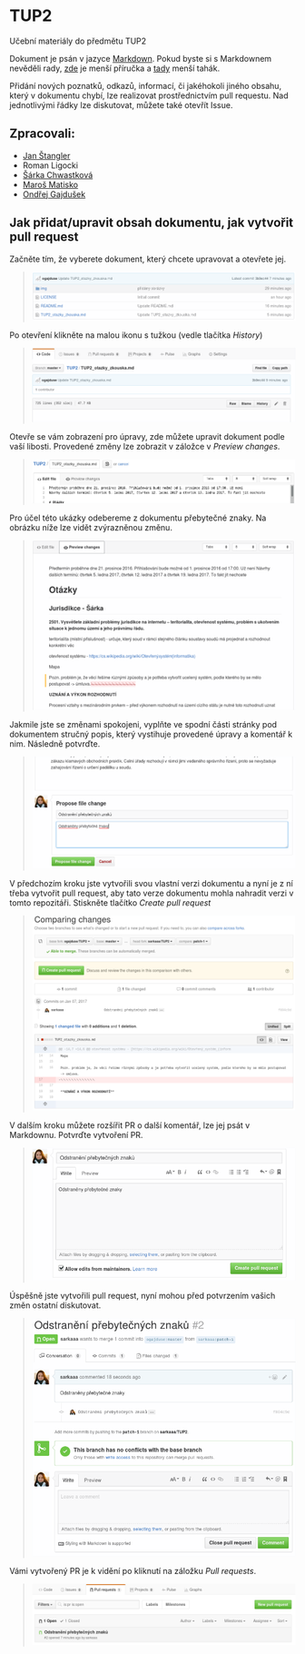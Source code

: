 # TUP2
Učební materiály do předmětu TUP2

Dokument je psán v jazyce [Markdown](https://cs.wikipedia.org/wiki/Markdown). Pokud byste si s Markdownem nevěděli rady, [zde](https://guides.github.com/features/mastering-markdown/) je menší příručka a [tady](https://github.com/adam-p/markdown-here/wiki/Markdown-Cheatsheet) menší tahák.

Přidání nových poznatků, odkazů, informací, či jakéhokoli jiného obsahu, který v dokumentu chybí, lze realizovat prostřednictvím pull requestu. Nad jednotlivými řádky lze diskutovat, můžete také otevřít Issue.

[citace/komentáře, které nebudou zobrazeny lze vkládat následujícím způsobem]: # (Zde je komentář)

## Zpracovali:
* [Jan Štangler](https://github.com/jstangle)
* Roman Ligocki
* [Šárka Chwastková](https://github.com/sarkaaa)
* [Maroš Matisko](https://github.com/marosmatisko)
* [Ondřej Gajdušek](https://github.com/ogajduse)

## Jak přidat/upravit obsah dokumentu, jak vytvořit pull request
Začněte tím, že vyberete dokument, který chcete upravovat a otevřete jej.
> ![pohled na obsah repozitáře](img/readme/1_pohled_na_repo.png)

Po otevření klikněte na malou ikonu s tužkou (vedle tlačítka *History*)
> ![pohled na hlavičku nad dokumentem při prohlížení dokumentu](img/readme/2_hlavicka_pri_prohlizeni.png)

Otevře se vám zobrazení pro úpravy, zde můžete upravit dokument podle vaší libosti. Provedené změny lze zobrazit v záložce v *Preview changes*.
> ![pohled na hlavičku nad dokumentem při úpravě dokumentu](img/readme/3_hlavicka_pri_uprave.png)

Pro účel této ukázky odebereme z dokumentu přebytečné znaky. Na obrázku níže lze vidět zvýrazněnou změnu.
> ![zobrazení rozdílů úpravy](img/readme/4_zobrazeni_zmen.png)

Jakmile jste se změnami spokojeni, vyplňte ve spodní části stránky pod dokumentem stručný popis, který vystihuje provedené úpravy a komentář k nim. Následně potvrďte.
> ![pojmenování provedených změn](img/readme/5_pojmenovani_zmen.png)

V předchozím kroku jste vytvořili svou vlastní verzi dokumentu a nyní je z ní třeba vytvořit pull request, aby tato verze dokumentu mohla nahradit verzi v tomto repozitáři. Stiskněte tlačítko *Create pull request*
> ![porovnání změn před vytvořením PR](img/readme/6_porovnani_zmen.png)

V dalším kroku můžete rozšířit PR o další komentář, lze jej psát v Markdownu. Potvrďte vytvoření PR.
> ![potvrzení PR](img/readme/7_tvorba_PR.png)

Úspěšně jste vytvořili pull request, nyní mohou před potvrzením vašich změn ostatní diskutovat.
> ![náhled na vytvořený PR](img/readme/8_nahled_PR.png)

Vámi vytvořený PR je k vidění po kliknutí na záložku *Pull requests*.
> ![seznam PR](img/readme/9_seznam_PR.png)
